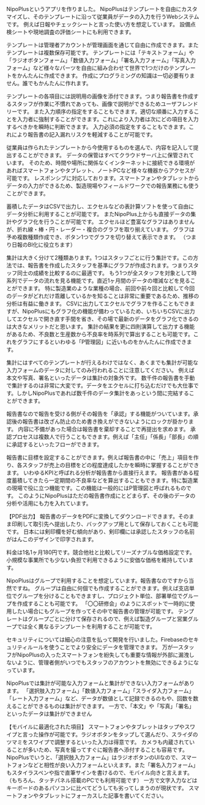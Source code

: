 NipoPlusというアプリを作りました。
NipoPlusはテンプレートを自由にカスタマイズし、そのテンプレートに沿って従業員がデータの入力を行うWebシステムです。
例えば日報やチェックシートと言った使い方を想定しています。
設備点検シートや現地調査の評価シートにも利用できます。

テンプレートは管理者アカウントが管理画面を通じて自由に作成できます。またテンプレートは複数保存可能です。
テンプレートには「テキストフォーム」や「ラジオボタンフォーム」「数値入力フォーム」「署名入力フォーム」「写真入力フォーム」など様々なパーツを自由に組み合わせて世界で1つだけのテンプレートをかんたんに作成できます。
作成にプログラミングの知識は一切必要有りません。誰でもかんたんに作れます。

テンプレートの各項目には説明用の画像を添付できます。つまり報告書を作成するスタッフが作業に不慣れであっても、画像で説明ができるためユーザフレンドリーです。
また入力順序の指定をすることもできます。適切な順番に入力することを入力者に強制することができます。これにより入力者は次にどの項目を入力するべきかを瞬時に判断できます。
入力必須の指定をすることもできます。これにより報告書の記入漏れリスクを軽減することが可能です。


従業員は作られたテンプレートから今使用するものを選んで、内容を記入して提出することができます。
データの保管はすべてクラウドサーバ上に保管されています。
そのため、時間や場所に関係なくインターネットに接続できる環境があればスマートフォンやタブレット、ノートPCなど様々な機器からアクセスが可能です。
レスポンシブに対応しております。スマートフォンやタブレットからデータの入力ができるため、製造現場やフィールドワークでの報告業務にも使うことができます。

蓄積したデータはCSVで出力し、エクセルなどの表計算ソフトを使って自由にデータ分析に利用することが可能です。
またNipoPlus上からも直接データの集計やグラフ化を行うことが可能です。
エクセルほど豊富なグラフはありませんが、折れ線・棒・円・レーダー・複合のグラフを取り揃えています。 グラフは予め複数種類作成でき、ボタン1つでグラフを切り替えて表示できます。
（つまり日報のBI化に役立ちます）

集計は大きく分けて2種類あります。1つはスタッフごとに行う集計です。この方法では、報告書を作成したスタッフを基準にグラフが作成されます。つまりスタッフ同士の成績を比較するのに最適です。
もう1つが全スタッフを対象として時系列でデータの流れを見る機能です。直近1ヶ月間のデータの増減などを見ることができます。
特に製造業のような業種の場合、前回や前々回と比較して今回のデータがどれだけ乖離しているかを知ることは非常に重要であるため、推移の分析は有益に働きます。
CSVに出力してエクセルでグラフを作ることもできますが、NipoPlusにもグラフ化の機能が備わっているため、いちいちCSVに出力してエクセルで開き直す手間を省き、その場で最新のデータをグラフ化できるのは大きなメリットだと思います。
集計の結果を更に四則演算して出力する機能があるため、不良数と生産数から不良率を時系列で算出することも可能です。これをグラフにするといわゆる「P管理図」に近いものをかんたんに作成できます。

集計にはすべてのテンプレートが行えるわけではなく、あくまでも集計が可能な入力フォームのデータに対してのみ行われることに注意してください。
例えば本文や写真、署名といったデータは集計の対象外です。
数千件の報告書を手動で集計するのは非常に大変です。データをエクセルに打ち込むだけでも大仕事です。しかしNipoPlusであれば数千件のデータ集計をあっという間に完結することができます。


報告書なので報告を受ける側がその報告を「承認」する機能がついています。承認後の報告書は改ざん防止のため書き換えができないようにロックが掛かります。
内容に不備があった場合は報告書を棄却することで再提出を求めます。
承認プロセスは複数人で行うこともできます。例えば「主任」「係長」「部長」の順に承認するといったフローができます。

報告書に目標を設定することができます。例えば報告書の中に「売上」項目を作り、各スタッフが売上の目標をどの程度達成したかを瞬時に掌握することができます。
いわゆるKPIと呼ばれる分析が報告書から直接行えます。
報告書がある程度蓄積してきたら一定期間の不良率などを算出することもできます。特に製造業の現場で役に立つ機能です。この機能は一般的にはP管理図と呼ばれるものです。
このようにNipoPlusはただの報告書作成にとどまらず、その後のデータの分析や活用にも力を入れています。


【PDF出力】
報告書のデータをPDFに変換してダウンロードできます。そのまま印刷して取引先へ提出したり、バックアップ用として保存しておくことも可能です。
日本には剣印欄を好む傾向があり、剣印欄には承認したスタッフの名前がはんこのデザインで印字されます。

料金は1名1ヶ月180円です。競合他社と比較してリーズナブルな価格設定です。
小規模な事業所でも少ない負担で利用できるように安価な価格を維持しています。

NipoPlusはグループで利用することを想定しています。報告書なのですから当然ですね。
グループは自由に何個でも作成することができます。例えば支店単位でグループを分けることもできますし、プロジェクト単位、部署単位でグループを作成することも可能です。
「〇〇研修会」のようにスポットで一時的に使用したい場合にもグループを作ってその中で報告書の管理が可能です。
テンプレートはグループごとに分けて保存されるので、例えば製造グループと営業グループでは全く異なるテンプレートを利用することが可能です。

セキュリティについては細心の注意を払って開発を行いました。Firebaseのセキュリティルールを使うことでより安全にデータを管理できます。
万が一スタッフがNipoPlusの入ったスマートフォンを紛失しても重要な情報が外部に漏洩しないように、管理者側がいつでもスタッフのアカウントを無効にできるようになっています。



NipoPlusでは集計が可能な入力フォームと集計ができない入力フォームがあります。
「選択肢入力フォーム」「数値入力フォーム」「スライダ入力フォーム」「レート入力フォーム」など、データが数値として記録できるのもや、回数を数えることができるものは集計ができます。
一方で、「本文」や「写真」「署名」といったデータは集計ができません

【モバイルに最適化された項目】
スマートフォンやタブレットはタップやスワイプと言った操作が可能です。ラジオボタンをタップして選んだり、スライダのツマミをスワイプで調整するといった入力は得意です。
カメラも内蔵されていることが多いため、写真を撮ってすぐに報告書へ添付することも容易です。
NipoPlusでいうと、「選択肢入力フォーム」はラジオボタンのUIなので、スマートフォンなどと相性が良い入力フォームといえます。また「署名入力フォーム」もスタイラスペンや指で直筆サインを書けるので、モバイル向きと言えます。
（もちろん、タッチパネル搭載のPCでも利用可能です）
一方で文字入力などはキーボードのあるパソコンに比べてどうしても劣ってしまうのが現状です。
スマートフォンやタブレットにフォーカスした記事を書いてください。